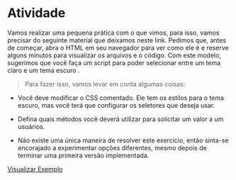 # Atividade
Vamos realizar uma pequena prática com o que vimos, para isso, vamos precisar do seguinte material que deixamos neste link. Pedimos que, antes de começar, abra o HTML em seu navegador para ver como ele é e reserve alguns minutos para visualizar os arquivos e o código.
Com este modelo, sugerimos que você faça um script para poder selecionar entre um tema claro e um tema escuro . 

> Para fazer isso, vamos levar em conta algumas coisas:
- Você deve modificar o CSS comentado. Ele tem os estilos para o tema escuro, mas você terá que configurar os seletores que deseja usar.

- Defina quais métodos você deverá utilizar para solicitar um valor a um usuários.

- Não existe uma única maneira de resolver este exercício, então sinta-se encorajado a experimentar opções diferentes, mesmo depois de terminar uma primeira versão implementada. 

[Visualizar Exemplo](https://htmlpreview.github.io/?https://github.com/EverSilverio/DH/blob/master/FrontEnd_II/aula05/mesa_de_trabalho/index.html)
